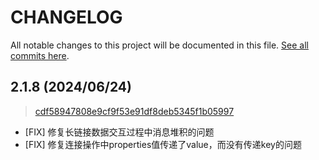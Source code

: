 # CHANGELOG

All notable changes to this project will be documented in this file. [See all commits here](https://github.com/tigerfintech/CocoaMQTT/commits).

## 2.1.8 (2024/06/24)

> [cdf58947808e9cf9f53e91df8deb5345f1b05997](https://github.com/tigerfintech/CocoaMQTT/commit/cdf58947808e9cf9f53e91df8deb5345f1b05997)
- [FIX] 修复长链接数据交互过程中消息堆积的问题
- [FIX] 修复连接操作中properties值传递了value，而没有传递key的问题

